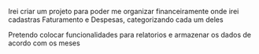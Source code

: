 Irei criar um projeto para poder me organizar financeiramente onde irei cadastras Faturamento e Despesas, categorizando cada um deles

Pretendo colocar funcionalidades para relatorios e armazenar os dados de acordo com os meses
